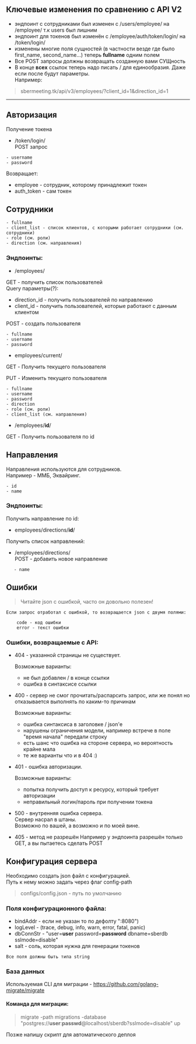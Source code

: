 ## Ключевые изменения по сравнению с API V2
- эндпоинт с сотрудниками был изменен с /users/employee/ на /employee/ т.к users был лишним
- эндпоинт для токенов был изменён с /employee/auth/token/login/ на /token/login/
- изменены многие поля сущностей (в частности везде где было first_name, second_name...)
теперь **fullname** одним полем
- Все POST запросы должны возвращать созданную вами СУЩность
- В конце **всех** ссылок теперь надо писать / для единообразия. Даже если после будут параметры.  
Например:
> sbermeeting.tk/api/v3/employees/?client_id=1&direction_id=1
---
## Авторизация

Получение токена
- /token/login/  
POST запрос
~~~
- username
- password
~~~
Возвращает:
- employee - сотрудник, которому принадлежит токен
- auth_token - сам токен


## Сотрудники
~~~
- fullname
- client_list - список клиентов, с которыми работает сотрудники (см. сотрудники)
- role (см. роли)
- direction (см. направления)
~~~
### Эндпоинты:  

- /employees/ 

GET - получить список пользователей  
Query параметры(?):
  - direction_id - получить пользователей по направлению
  - client_id - получить пользователей, которые работают с данным клиентом  

POST - создать пользователя
~~~
- fullname
- username
- password
~~~

- employees/current/ 

GET - Получить текущего пользователя

PUT - Изменить текущего пользователя
~~~
- fullname
- username
- password
- direction
- role (см. роли)
- client_list (см. направления)
~~~

- /employees/**id**/  

GET - Получить пользователя по id




## Направления 
Направления используются для сотрудников.  
Например - ММБ, Эквайринг.
~~~
- id
- name
~~~

### Эндпоинты:  
Получить направление по id:
- employees/directions/**id**/  

Получить список направлений:
- /employees/directions/  
POST - добавить новое направление
~~~
   - name
~~~ 

 




## Ошибки
> Читайте json с ошибкой, часто он довольно полезен!
~~~
Если запрос отработал с ошибкой, то возвращается json с двумя полями:

    code - код ошибки
    error - текст ошибки
~~~

### Ошибки, возвращаемые с **API**:

- 404 - указанной страницы не существует.  
  
    Возможные варианты:
    - не был добавлен / в конце ссылки
    - ошибка в синтаксисе ссылки  

- 400 - сервер не смог прочитать/распарсить запрос, или же понял но отказывается выполнять по каким-то причинам

  Возможные варианты:
    - ошибка синтаксиса в заголовке / json'e
    - нарушены ограничения модели, например встрече в поле "время начала" передали строку
    - есть шанс что ошибка на стороне сервера, но вероятность крайне мала
    - те же варианты что и в 404 :)

- 401 - ошибка авторизации.

  Возможные варианты:
    - попытка получить доступ к ресурсу, который требует авторизации
    - неправильный логин/пароль при получении токена

- 500 - внутренняя ошибка сервера.  
    Сервер насрал в штаны.  
    Возможно по вашей, а возможно и по моей вине.
    
- 405 - метод не разрешён
  Например у эндпоинта разрешён только GET, а вы пытаетесь сделать POST
## Конфигурация сервера
Необходимо создать json файл с конфигурацией.  
Путь к нему можно задать через флаг config-path

 > configs/config.json - путь по умолчанию

### Поля конфигурационного файла:
- bindAddr -  если не указан то по дефолту ":8080") 
- logLevel - (trace, debug, info, warn, error, fatal, panic)
- dbConnStr -  "user=**user** password=**password** dbname=sberdb sslmode=disable"
- salt - соль, которая нужна для генерации токенов

```
Все поля должны быть типа string
```

### База данных
Используемая CLI для миграции - https://github.com/golang-migrate/migrate  
#### Команда для миграции:
> migrate -path migrations -database "postgres://**user**:**passwd**@localhost/sberdb?sslmode=disable" up

Позже напишу скрипт для автоматического деплоя